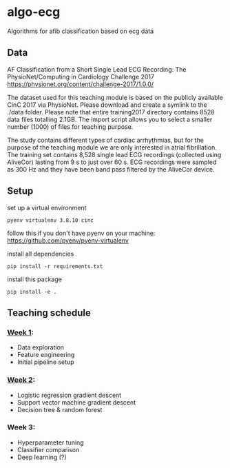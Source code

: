 # algo-ecg
Algorithms for afib classification based on ecg data

## Data 

AF Classification from a Short Single Lead ECG Recording: The PhysioNet/Computing in Cardiology Challenge 2017
https://physionet.org/content/challenge-2017/1.0.0/

The dataset used for this teaching module is based on the publicly available CinC 2017 via PhysioNet. 
Please download and create a symlink to the ./data folder. 
Please note that entire training2017 directory contains 8528 data files totalling 2.1GB. 
The import script allows you to select a smaller number (1000) of files for teaching purpose. 

The study contains different types of cardiac arrhythmias, but for the purpose of the teaching module we are only interested in atrial fibrillation. 
The training set contains 8,528 single lead ECG recordings (collected using AliveCor) lasting from 9 s to just over 60 s. 
ECG recordings were sampled as 300 Hz and they have been band pass filtered by the AliveCor device.

## Setup 

set up a virtual environment 
```
pyenv virtualenv 3.8.10 cinc
```
follow this if you don't have pyenv on your machine: https://github.com/pyenv/pyenv-virtualenv

install all dependencies 
```
pip install -r requirements.txt 
```

install this package

```
pip install -e . 
```

## Teaching schedule 

### [Week 1](https://github.com/jessie831024/algo_ecg/blob/main/reading/w1.md): 
- Data exploration 
- Feature engineering 
- Initial pipeline setup 

### [Week 2](https://github.com/jessie831024/algo_ecg/blob/main/reading/w2.md): 
- Logistic regression gradient descent
- Support vector machine gradient descent
- Decision tree & random forest

### Week 3: 
- Hyperparameter tuning 
- Classifier comparison
- Deep learning (?)


